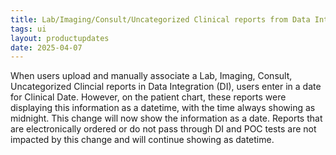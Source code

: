 ```yaml
---
title: Lab/Imaging/Consult/Uncategorized Clinical reports from Data Integration to display as Clinical date as date and not datetime
tags: ui
layout: productupdates
date: 2025-04-07
---
```


When users upload and manually associate a Lab, Imaging, Consult, Uncategorized Clincial reports in Data Integration (DI), users enter in a date for Clinical Date. However, on the patient chart, these reports were displaying this information as a datetime, with the time always showing as midnight. This change will now show the information as a date. Reports that are electronically ordered or do not pass through DI and POC tests are not impacted by this change and will continue showing as datetime.